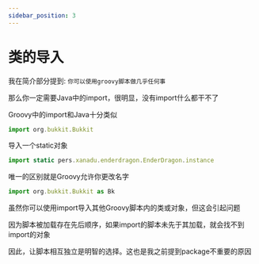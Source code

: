 ```yaml
---
sidebar_position: 3
---
```


# 类的导入

我在简介部分提到: `你可以使用groovy脚本做几乎任何事`

那么你一定需要Java中的import，很明显，没有import什么都干不了

Groovy中的import和Java十分类似

```js
import org.bukkit.Bukkit
```

导入一个static对象

```js
import static pers.xanadu.enderdragon.EnderDragon.instance
```

唯一的区别就是Groovy允许你更改名字

```js
import org.bukkit.Bukkit as Bk
```

虽然你可以使用import导入其他Groovy脚本内的类或对象，但这会引起问题

因为脚本被加载存在先后顺序，如果import的脚本未先于其加载，就会找不到import的对象

因此，让脚本相互独立是明智的选择。这也是我之前提到package不重要的原因

